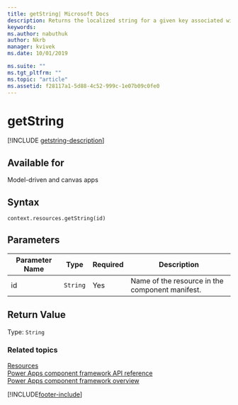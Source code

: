 ```yaml
---
title: getString| Microsoft Docs
description: Returns the localized string for a given key associated with the specified resource (resx) defined in the manifest file.
keywords:
ms.author: nabuthuk
author: Nkrb
manager: kvivek
ms.date: 10/01/2019

ms.suite: ""
ms.tgt_pltfrm: ""
ms.topic: "article"
ms.assetid: f28117a1-5d88-4c52-999c-1e07b09c0fe0
---
```


# getString

[!INCLUDE [getstring-description](includes/getstring-description.md)]

## Available for 

Model-driven and canvas apps

## Syntax

`context.resources.getString(id)`

## Parameters

| Parameter Name|Type|Required|Description|
| ------------- |----|--------|-----------|
|id|`String`|Yes|Name of the resource in the component manifest.|

## Return Value

Type: `String`


### Related topics

[Resources](../resources.md)<br/>
[Power Apps component framework API reference](../../reference/index.md)<br/>
[Power Apps component framework overview](../../overview.md)

[!INCLUDE[footer-include](../../../../includes/footer-banner.md)]